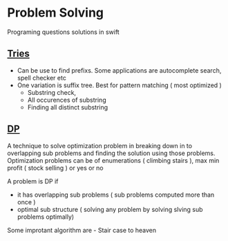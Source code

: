 # Problem Solving 
Programing questions solutions in swift

## [Tries](https://github.com/osama10/Problem-Solving-In-Swift/tree/main/Trie)
- Can be use to find prefixs. Some applications are autocomplete search, spell checker etc
- One variation is suffix tree. Best for pattern matching ( most optimized )
    - Substring check,
    - All occurences of substring 
    - Finding all distinct substring

## [DP](https://github.com/osama10/Problem-Solving-In-Swift/tree/main/DP)
A technique to solve optimization problem in breaking down in to overlapping sub problems and finding the solution using those problems. Optimization problems can be of enumerations ( climbing stairs ), max min profit ( stock selling ) or yes or no

A problem is DP if 
   - it has overlapping sub problems ( sub problems computed more than once )
   - optimal sub structure ( solving any problem by solving slving sub problems optimally)
   
Some improtant algorithm are
    - Stair case to heaven
    
